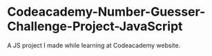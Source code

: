 # Codeacademy-Number-Guesser-Challenge-Project-JavaScript

A JS project I made while learning at Codeacademy website.
